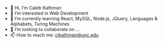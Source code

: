 - 👋 Hi, I’m Caleb Kathman
- 👀 I’m interested in Web Development
- 🌱 I’m currently learning React, MySQL, Node.js, JQuery, Languages & Alphabets, Turing Machines
- 💞️ I’m looking to collaborate on ...
- 📫 How to reach me: cjkathman@unc.edu

<!---
CompKat/CompKat is a ✨ special ✨ repository because its `README.md` (this file) appears on your GitHub profile.
You can click the Preview link to take a look at your changes.
--->
